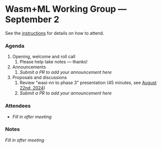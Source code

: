 # Wasm+ML Working Group &mdash; September 2

See the [instructions](../README.md) for details on how to attend.

### Agenda

1. Opening, welcome and roll call
    1. Please help take notes &mdash; thanks!
1. Announcements
    1. _Submit a PR to add your announcement here_
1. Proposals and discussions
    1. Review "wasi-nn to phase 3" presentation (45 minutes, see [August 22nd, 2024])
    1. _Submit a PR to add your announcement here_

[August 22nd, 2024]: https://github.com/WebAssembly/meetings/blob/main/wasi/2024/WASI-08-22.md

### Attendees

- _Fill in after meeting_

### Notes

_Fill in after meeting_
